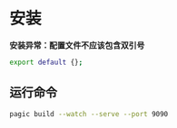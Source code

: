 # 安装

**安装异常：配置文件不应该包含双引号**

```sh
export default {};
```

## 运行命令

```sh
pagic build --watch --serve --port 9090
```
